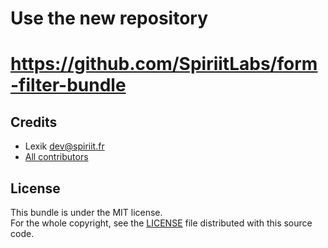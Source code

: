 Use the new repository 
=========================================================================

https://github.com/SpiriitLabs/form-filter-bundle
=========================================================================

Credits
-------

* Lexik <dev@spiriit.fr>
* [All contributors](https://github.com/lexik/LexikFormFilterBundle/graphs/contributors)

License
-------

This bundle is under the MIT license.  
For the whole copyright, see the [LICENSE](LICENSE) file distributed with this source code.
